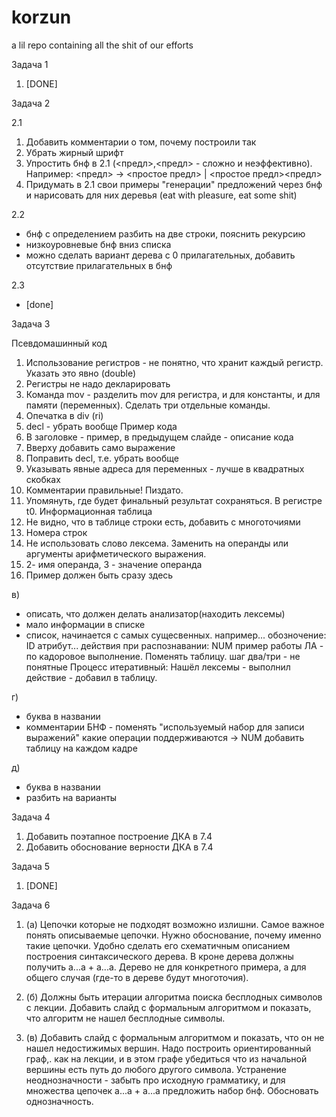# korzun
a lil repo containing all the shit of our efforts

Задача 1 
1) [DONE]

Задача 2

2.1
1) Добавить комментарии о том, почему построили так
2) Убрать жирный шрифт
3) Упростить бнф в 2.1 (<предл>,<предл> - сложно и неэффективно). Например:
<предл> -> <простое предл> | <простое предл><предл>
4) Придумать в 2.1 свои примеры "генерации" предложений через бнф и нарисовать для них деревья (eat with pleasure, eat some shit)

2.2
- бнф с определением разбить на две строки, пояснить рекурсию
- низкоуровневые бнф вниз списка
- можно сделать вариант дерева с 0 прилагательных, добавить отсутствие прилагательных в бнф

2.3
- [done]

Задача 3

Псевдомашинный код
1) Использование регистров - не понятно, что хранит каждый регистр. Указать это явно (double)
2) Регистры не надо декларировать
3) Команда mov - разделить mov для регистра, и для константы, и для памяти (переменных). Сделать три отдельные команды.
4) Опечатка в div (ri)
5) decl - убрать вообще
Пример кода
1) В заголовке - пример, в предыдущем слайде - описание кода
2) Вверху добавить само выражение
3) Поправить decl, т.е. убрать вообще
4) Указывать явные адреса для переменных - лучше в квадратных скобках
5) Комментарии правильные! Пиздато.
6) Упомянуть, где будет финальный результат сохраняться. В регистре t0.
Информационная таблица
1) Не видно, что в таблице строки есть, добавить с многоточиями
2) Номера строк
3) Не использовать слово лексема. Заменить на операнды или аргументы арифметического выражения.
4) 2- имя операнда, 3 - значение операнда
5) Пример должен быть сразу здесь 

в)
- описать, что должен делать анализатор(находить лексемы)
- мало информации в списке
- список, начинается с самых сущесвенных.
например...
обозночение: ID
атрибут...
действия при распознавании:
NUM
пример работы ЛА - по кадоровое выполнение.
Поменять таблицу.
шаг два/три - не понятные
Процесс итеративный:
Нашёл лексемы - выполнил действие - добавил в таблицу.

г)
- буква в названии
- комментарии БНФ - поменять
"используемый набор для записи выражений"
какие операции поддерживаются
<num> -> NUM
добавить таблицу на каждом кадре
  
д)
- буква в названии
- разбить на варианты

Задача 4
1) Добавить поэтапное построение ДКА в 7.4
2) Добавить обоснование верности ДКА в 7.4

Задача 5
1) [DONE]

Задача 6
1) (а) Цепочки которые не подходят возможно излишни. Самое важное понять описываемые цепочки.
Нужно обоснование, почему именно такие цепочки. Удобно сделать его схематичным описанием построения синтаксического дерева. В кроне дерева должны получить а...а + а...а. Дерево не для конкретного примера, а для общего случая (где-то в дереве будут многоточия).

2) (б) Должны быть итерации алгоритма поиска бесплодных символов с лекции. Добавить слайд с формальным алгоритмом и показать, что алгоритм не нашел бесплодные символы.

3) (в) Добавить слайд с формальным алгоритмом и показать, что он не нашел недостижимых вершин. Надо построить ориентированный граф,. как на лекции, и в этом графе убедиться что из начальной вершины есть путь до любого другого символа.
Устранение неоднозначности - забыть про исходную грамматику, и для множества цепочек а...а + а...а предложить набор бнф. Обосновать однозначность.
